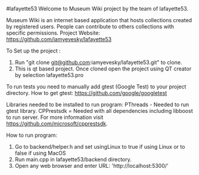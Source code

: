 #lafayette53
Welcome to Museum Wiki project by the team of lafayette53.

Museum Wiki is an internet based application that hosts collections created 
by registered users. People can contribute to others collections with specific
permissions. 
Project Website: https://github.com/iamyevesky/lafayette53 

To Set up the project :
1. Run "git clone git@github.com:iamyevesky/lafayette53.git" to clone.
2. This is qt based project. Once cloned open the project using QT creator by selection lafayette53.pro

To run tests you need to manually add gtest (Google Test) to your project directory. How to get gtest: https://github.com/google/googletest

Libraries needed to be installed to run program:
PThreads - Needed to run gtest library.
CPPrestsdk = Needed with all dependencies including libboost to run server. For more information visit https://github.com/microsoft/cpprestsdk.

How to run program:
1. Go to backend/helper.h and set usingLinux to true if using Linux or to false if using MacOS
2. Run main.cpp in lafayette53/backend directory.
3. Open any web browser and enter URL: 'http://localhost:5300/'

